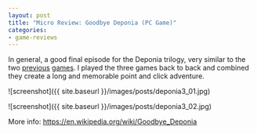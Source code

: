 ```yaml
---
layout: post
title: "Micro Review: Goodbye Deponia (PC Game)"
categories:
- game-reviews
---
```


<p>In general, a good final episode for the Deponia trilogy, very similar to the two <a href="http://blog.binarynonsense.com/2016/04/05/micro-review-deponia-pc/">previous</a> <a href="http://blog.binarynonsense.com/2016/04/16/micro-review-chaos-on-deponia-pc/">games</a>. I played the three games back to back and combined they create a long and memorable point and click adventure.</p>


![screenshot]({{ site.baseurl }}/images/posts/deponia3_01.jpg)


![screenshot]({{ site.baseurl }}/images/posts/deponia3_02.jpg)


<p>More info: <a href="https://en.wikipedia.org/wiki/Goodbye_Deponia">https://en.wikipedia.org/wiki/Goodbye_Deponia</a></p>
